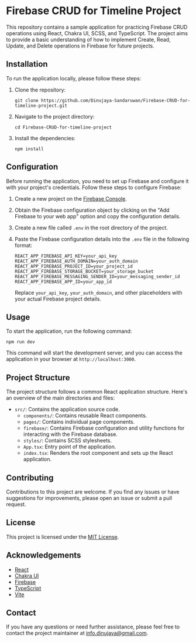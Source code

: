 # Firebase CRUD for Timeline Project

This repository contains a sample application for practicing Firebase CRUD operations using React, Chakra UI, SCSS, and TypeScript. The project aims to provide a basic understanding of how to implement Create, Read, Update, and Delete operations in Firebase for future projects.

## Installation

To run the application locally, please follow these steps:

1.  Clone the repository:
        
    `git clone https://github.com/Dinujaya-Sandaruwan/Firebase-CRUD-for-timeline-project.git` 
    
2.  Navigate to the project directory:
    
    `cd Firebase-CRUD-for-timeline-project` 
    
3.  Install the dependencies:
        
    `npm install` 
    

## Configuration

Before running the application, you need to set up Firebase and configure it with your project's credentials. Follow these steps to configure Firebase:

1.  Create a new project on the [Firebase Console](https://console.firebase.google.com/).
    
2.  Obtain the Firebase configuration object by clicking on the "Add Firebase to your web app" option and copy the configuration details.
    
3.  Create a new file called `.env` in the root directory of the project.
    
4.  Paste the Firebase configuration details into the `.env` file in the following format:
        
    `REACT_APP_FIREBASE_API_KEY=your_api_key
    REACT_APP_FIREBASE_AUTH_DOMAIN=your_auth_domain
    REACT_APP_FIREBASE_PROJECT_ID=your_project_id
    REACT_APP_FIREBASE_STORAGE_BUCKET=your_storage_bucket
    REACT_APP_FIREBASE_MESSAGING_SENDER_ID=your_messaging_sender_id
    REACT_APP_FIREBASE_APP_ID=your_app_id` 
    
    Replace `your_api_key`, `your_auth_domain`, and other placeholders with your actual Firebase project details.
    

## Usage

To start the application, run the following command:

`npm run dev`

This command will start the development server, and you can access the application in your browser at `http://localhost:3000`.

## Project Structure

The project structure follows a common React application structure. Here's an overview of the main directories and files:

-   `src/`: Contains the application source code.
    -   `components/`: Contains reusable React components.
    -   `pages/`: Contains individual page components.
    -   `firebase/`: Contains Firebase configuration and utility functions for interacting with the Firebase database.
    -   `styles/`: Contains SCSS stylesheets.
    -   `App.tsx`: Entry point of the application.
    -   `index.tsx`: Renders the root component and sets up the React application.

## Contributing

Contributions to this project are welcome. If you find any issues or have suggestions for improvements, please open an issue or submit a pull request.

## License

This project is licensed under the [MIT License](https://chat.openai.com/LICENSE).

## Acknowledgements

-   [React](https://reactjs.org/)
-   [Chakra UI](https://chakra-ui.com/)
-   [Firebase](https://firebase.google.com/)
-   [TypeScript](https://www.typescriptlang.org/)
-   [Vite](https://vitejs.dev/)

## Contact

If you have any questions or need further assistance, please feel free to contact the project maintainer at [info.dinujaya@gmail.com](mailto:info.dinujaya@gmail.com).

